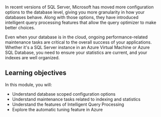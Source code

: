 In recent versions of SQL Server, Microsoft has moved more configuration options to the database level, giving you more granularity in how your databases behave. Along with those options, they have introduced intelligent query processing features that allow the query optimizer to make better choices.

Even when your database is in the cloud, ongoing performance-related maintenance tasks are critical to the overall success of your applications. Whether it's a SQL Server instance in an Azure Virtual Machine or Azure SQL Database, you need to ensure your statistics are current, and your indexes are well organized.

## Learning objectives

In this module, you will:

- Understand database scoped configuration options
- Understand maintenance tasks related to indexing and statistics
- Understand the features of Intelligent Query Processing
- Explore the automatic tuning feature in Azure
